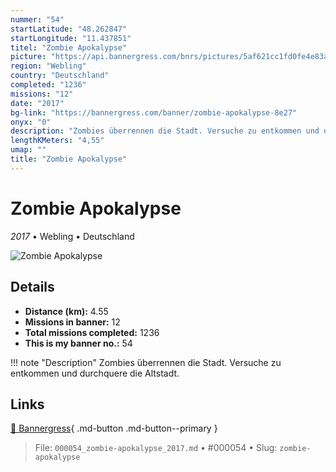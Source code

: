 ```yaml
---
nummer: "54"
startLatitude: "48.262847"
startLongitude: "11.437851"
titel: "Zombie Apokalypse"
picture: "https://api.bannergress.com/bnrs/pictures/5af621cc1fd0fe4e83ab4d00eea6c11a"
region: "Webling"
country: "Deutschland"
completed: "1236"
missions: "12"
date: "2017"
bg-link: "https://bannergress.com/banner/zombie-apokalypse-8e27"
onyx: "0"
description: "Zombies überrennen die Stadt. Versuche zu entkommen und durchquere die Altstadt."
lengthKMeters: "4,55"
umap: ""
title: "Zombie Apokalypse"
---
```

# Zombie Apokalypse

*2017* • Webling • Deutschland

![Zombie Apokalypse](https://api.bannergress.com/bnrs/pictures/5af621cc1fd0fe4e83ab4d00eea6c11a)

## Details
- **Distance (km):** 4.55
- **Missions in banner:** 12
- **Total missions completed:** 1236
- **This is my banner no.:** 54


!!! note "Description"
    Zombies überrennen die Stadt. Versuche zu entkommen und durchquere die Altstadt.



## Links
[🔗 Bannergress](https://bannergress.com/banner/zombie-apokalypse-8e27){ .md-button .md-button--primary }



> File: `000054_zombie-apokalypse_2017.md` • #000054 • Slug: `zombie-apokalypse`
